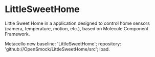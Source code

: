 # LittleSweetHome
Little Sweet Home in a application designed to control home sensors (camera, temperature, motion, etc.), based on Molecule Component Framework.

Metacello new
   baseline: 'LittleSweetHome';
   repository: 'github://OpenSmock/LittleSweetHome/src';
   load.
